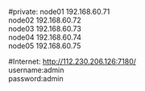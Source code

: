 #private:
node01 192.168.60.71 <br>
node02 192.168.60.72<br>
node03 192.168.60.73<br>
node04 192.168.60.74<br>
node05 192.168.60.75<br>

#Internet:
http://112.230.206.126:7180/<br>
username:admin<br>
password:admin<br>
<br>
